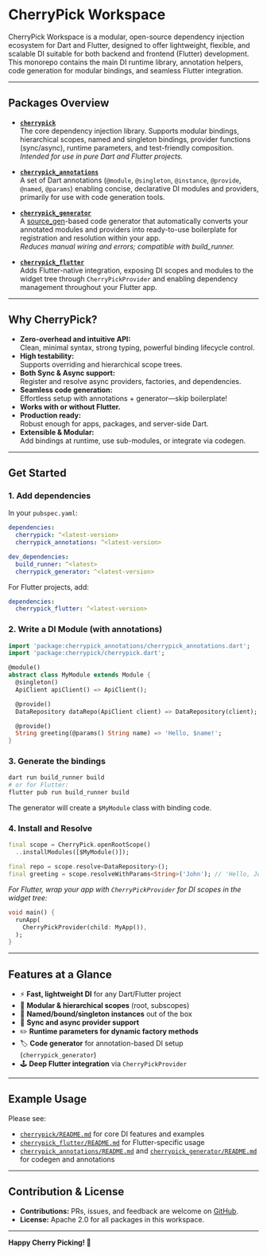# CherryPick Workspace

CherryPick Workspace is a modular, open-source dependency injection ecosystem for Dart and Flutter, designed to offer lightweight, flexible, and scalable DI suitable for both backend and frontend (Flutter) development. This monorepo contains the main DI runtime library, annotation helpers, code generation for modular bindings, and seamless Flutter integration.

---

## Packages Overview

- **[`cherrypick`](./cherrypick)**  
  The core dependency injection library. Supports modular bindings, hierarchical scopes, named and singleton bindings, provider functions (sync/async), runtime parameters, and test-friendly composition.  
  _Intended for use in pure Dart and Flutter projects._

- **[`cherrypick_annotations`](./cherrypick_annotations)**  
  A set of Dart annotations (`@module`, `@singleton`, `@instance`, `@provide`, `@named`, `@params`) enabling concise, declarative DI modules and providers, primarily for use with code generation tools.

- **[`cherrypick_generator`](./cherrypick_generator)**  
  A [source_gen](https://pub.dev/packages/source_gen)-based code generator that automatically converts your annotated modules and providers into ready-to-use boilerplate for registration and resolution within your app.  
  _Reduces manual wiring and errors; compatible with build_runner._

- **[`cherrypick_flutter`](./cherrypick_flutter)**  
  Adds Flutter-native integration, exposing DI scopes and modules to the widget tree through `CherryPickProvider` and enabling dependency management throughout your Flutter app.

---

## Why CherryPick?

- **Zero-overhead and intuitive API:**  
  Clean, minimal syntax, strong typing, powerful binding lifecycle control.
- **High testability:**  
  Supports overriding and hierarchical scope trees.
- **Both Sync & Async support:**  
  Register and resolve async providers, factories, and dependencies.
- **Seamless code generation:**  
  Effortless setup with annotations + generator—skip boilerplate!
- **Works with or without Flutter.**
- **Production ready:**  
  Robust enough for apps, packages, and server-side Dart.
- **Extensible & Modular:**  
  Add bindings at runtime, use sub-modules, or integrate via codegen.

---

## Get Started

### 1. Add dependencies

In your `pubspec.yaml`:

```yaml
dependencies:
  cherrypick: ^<latest-version>
  cherrypick_annotations: ^<latest-version>

dev_dependencies:
  build_runner: ^<latest>
  cherrypick_generator: ^<latest-version>
```

For Flutter projects, add:

```yaml
dependencies:
  cherrypick_flutter: ^<latest-version>
```

### 2. Write a DI Module (with annotations)

```dart
import 'package:cherrypick_annotations/cherrypick_annotations.dart';
import 'package:cherrypick/cherrypick.dart';

@module()
abstract class MyModule extends Module {
  @singleton()
  ApiClient apiClient() => ApiClient();

  @provide()
  DataRepository dataRepo(ApiClient client) => DataRepository(client);

  @provide()
  String greeting(@params() String name) => 'Hello, $name!';
}
```

### 3. Generate the bindings

```sh
dart run build_runner build
# or for Flutter:
flutter pub run build_runner build
```

The generator will create a `$MyModule` class with binding code.

### 4. Install and Resolve

```dart
final scope = CherryPick.openRootScope()
  ..installModules([$MyModule()]);

final repo = scope.resolve<DataRepository>();
final greeting = scope.resolveWithParams<String>('John'); // 'Hello, John!'
```

_For Flutter, wrap your app with `CherryPickProvider` for DI scopes in the widget tree:_

```dart
void main() {
  runApp(
    CherryPickProvider(child: MyApp()),
  );
}
```

---

## Features at a Glance

- ⚡ **Fast, lightweight DI** for any Dart/Flutter project
- 🧩 **Modular & hierarchical scopes** (root, subscopes)
- 🔖 **Named/bound/singleton instances** out of the box
- 🔄 **Sync and async provider support**
- ✏️ **Runtime parameters for dynamic factory methods**
- 🏷️ **Code generator** for annotation-based DI setup (`cherrypick_generator`)
- 🕹️ **Deep Flutter integration** via `CherryPickProvider`

---

## Example Usage

Please see:
- [`cherrypick/README.md`](./cherrypick/README.md) for core DI features and examples
- [`cherrypick_flutter/README.md`](./cherrypick_flutter/README.md) for Flutter-specific usage
- [`cherrypick_annotations/README.md`](./cherrypick_annotations/README.md) and [`cherrypick_generator/README.md`](./cherrypick_generator/README.md) for codegen and annotations

---

## Contribution & License

- **Contributions:** PRs, issues, and feedback are welcome on [GitHub](https://github.com/pese-git/cherrypick).
- **License:** Apache 2.0 for all packages in this workspace.

---

**Happy Cherry Picking! 🍒**